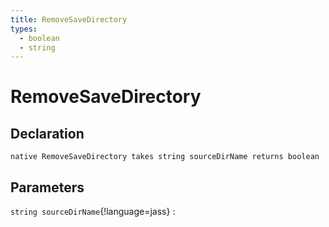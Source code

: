 ```yaml
---
title: RemoveSaveDirectory
types:
  - boolean
  - string
---
```


# RemoveSaveDirectory

## Declaration

```jass
native RemoveSaveDirectory takes string sourceDirName returns boolean
```

## Parameters
`string sourceDirName`{!language=jass}
: 
